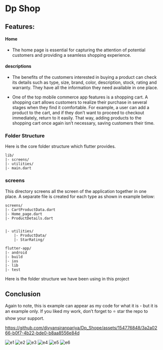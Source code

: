 # Dp Shop

##  Features:

#### Home
* The home page is essential for capturing the attention of potential customers and providing a seamless shopping experience.

####  descriptions
* The benefits of the customers interested in buying a product can check its details such as type, size, brand, color, description, stock, rating and warranty. They have all the information they need available in one place.

* One of the top mobile commerce app features is a shopping cart. A shopping cart allows customers to realize their purchase in several stages when they find it comfortable. For example, a user can add a product to the cart, and if they don’t want to proceed to checkout immediately, return to it easily. That way, adding products to the shopping cart once again isn’t necessary, saving customers their time.

### Folder Structure
Here is the core folder structure which flutter provides.


```
lib/
|- screens/
|- utilities/
|- main.dart
```

### screens

This directory screens all the screen of the application together in one place. A separate file is created for each type as shown in example below:

```
screens/
|- CartProductData.dart
|- Home_page.dart
|- ProductDetails.dart
```

```

|- utilities/
    |- ProductData/
    |- StarRating/

```
```
flutter-app/
|- android
|- build
|- ios
|- lib
|- test
```

Here is the folder structure we have been using in this project


## Conclusion

Again to note, this is example can appear as my code for what it is - but it is an example only. If you liked my work, don’t forget to ⭐ star the repo to show your support.



https://github.com/divyansiranpariya/Dp_Shope/assets/154776848/3a2a0266-b0f7-4b22-bde0-b8aa8556e84d



![e1](https://github.com/divyansiranpariya/Dp_Shope/assets/154776848/412f7f83-817a-405e-bd9c-25fc532b1d16)
![e2](https://github.com/divyansiranpariya/Dp_Shope/assets/154776848/c496c732-c592-4f11-9b34-bd050e64bd32)
![e3](https://github.com/divyansiranpariya/Dp_Shope/assets/154776848/17b03317-ba74-440c-b790-9c41ed5f18fe)
![e4](https://github.com/divyansiranpariya/Dp_Shope/assets/154776848/946baec4-68c9-4423-a897-b2634cee9e85)
![e5](https://github.com/divyansiranpariya/Dp_Shope/assets/154776848/ced3a3da-ecd8-4bea-99e2-380dd05306a5)
![e6](https://github.com/divyansiranpariya/Dp_Shope/assets/154776848/8fcadfe2-8da7-4f26-a13f-d68073024fe8)
